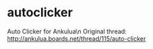 # autoclicker
Auto Clicker for Ankulua\n
Original thread: http://ankulua.boards.net/thread/115/auto-clicker
